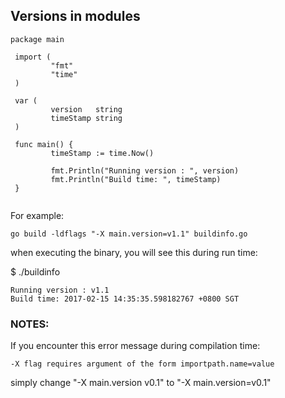 ## Versions in modules




```golang
package main

 import (
         "fmt"
         "time"
 )

 var (
         version   string
         timeStamp string
 )

 func main() {
         timeStamp := time.Now()

         fmt.Println("Running version : ", version)
         fmt.Println("Build time: ", timeStamp)
 }
 
 ```
 
 
For example:
```
go build -ldflags "-X main.version=v1.1" buildinfo.go
```
when executing the binary, you will see this during run time:

$ ./buildinfo

```
Running version : v1.1
Build time: 2017-02-15 14:35:35.598182767 +0800 SGT
```

### NOTES:
If you encounter this error message during compilation time:
```
-X flag requires argument of the form importpath.name=value
```

simply change "-X main.version v0.1" to "-X main.version=v0.1"

